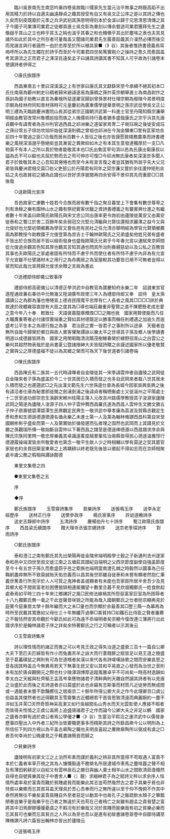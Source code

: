 <!-- { "loadSidebar": true } -->
　　臨川吳景南先生南窓吟槀四卷吳故臨川儒家先生當元治平無事之時既高蹈不出用其精力於詩以自適夫幽遠靜貞之趣其授受有自又有吳文正公序之是以其詩之傳也久矣而刻皮既廢於元季之兵洪武初其孫思明得刻本於金溪以歸于兄思清思清傳之其子今國子司業漙司業君之徒鄉貢進士吳克彰為重刻以傳余嘗過司業君獲拜先生之遺像嶷乎其山之立也粹乎其玉之純也溫乎其春之和也翛翛乎其出於塵埃之表也夫其見諸外如此於其中之所存者可量哉盖又聞諸司業君先生履善蹈義其介凜然必擇而後交而見諸言與行者藹然一由於忠厚至於所以植具家■〈衤谷〉其後者惟詩書德義焉耳嗚呼所以為先生獨在於詩乎而至於今司業君四世矣篤實剛介之操持之愈久而愈固盖考其源流之正而君子之澤深且遠矣孟子曰誦其詩讀其書不知其人可乎故為引諸卷末使讀詩者併得之 

　　○康氏族譜序 

　　西昌東南五十里曰深溪溪之上有世家曰康氏其文獻繇宋至今承續不絕其初本□氏仕南唐為蘄州剌史曰稠者歸宋避諱遂易為康稠之孫抃英宗朝舉進士為南昌尉抃之孫訓為國子助教以直言為秦檜所惡遂棄官歸訓曾孫景材仕理宗朝為鄢陵今弟景明度宗朝為桂林府同知景材孫時可元皇慶初為廣東儒學提舉景明之孫宗武從學吳文正公明三禮為天臨路慶洲書院山長其從弟宗正國朝洪武第一科進士官至丹陽知縣宗濂舉明經由教官改常州魯橋廵撿而族之人脩儒術持行義者猶多盛哉康氏之宗乎泝其先唐貞觀中有諱冑者為吉州判官過西昌之祁洲樂之遂留家焉冑二子琬珏琬之後徙安成珏之孫曰常五子垻坊坎垍圻始徙深溪則稠之曾祖也祁洲在今淘金驛東□里有匡家坊余前四十年嘗過之臣□合哉而居尚百數十人皆珏之後也亦皆謹愿敦樸務農乘而詩書禮樂之風視深溪邈乎懸絕矣豈其漸習之異歟抑如木之有本其生意發達獨厚於一支□凡物莫不有本人之所以貴於物者能敬其本也□氏出魯匡宰句湏以邑為氏康出衛康叔以謚為氏不可以殽也夫屈於勢而去之苟可伸亦可復□今祁洲無氏康者矣深溪世多聞人君子於致敬其本之心吾知其惓惓也而至今未有宣言復之者豈其猶有所屈乎先大父兄弟皆與慶洲君相交莫□伯父吏部公於丹陽君有同年之契宗濂又嘗於余往還仲矩則余姑之夫也故巽初之續為此譜也以世好求序披閱再四余安得不景仰其先而重節□□其後哉 

　　○送歐陽允宣序 

　　吾邑故家亡慮數十姓若今合族而居有數千指之聚旦暮堂上下會集有數世尊卑之列有漁稼之樂有園林山水之趣有祭祀賓客伏臘之資詩書禮義之有襲賓興仕進之有繼者數十年來盖曰歐陽氏歐陽氏與宋文忠公同出唐率更令詢初由廬陵徙萬安又由萬安徙泰和之蜀江於舍二百餘年矣余弱冠交允堅允清繼與允賢往還相求麗澤之益今又與允俊好也允堅初領鄉薦為學官又嘗佐邑有民社之任允清亦舉明經為學官允賢領鄉薦兩為郡教授今助教國子允俊登第為庶吉士于翰林歐陽氏之兄弟盛矣他姓兄弟有盛者不皆出於合族而居不皆以經術發身也盛哉歐陽氏兄弟乎今年春允宣以運賦來京師間從允俊過余觀其色知其厚也聽其言知其通也問其所治則飬親慈幼以及公私之百務皆其事也夫歐陽氏之家處者固有所恃而不慮乎外而使仕者有所恃不慮乎內非為有允宣乎允宣雖不仕譬諸材木之用行之為舟輿居之為室屋較其功要皆日用不可無者豈得以彼而知此哉允宣將歸允俊求余贈之言故為書此 

　　○送禮部侍郎儀公致事序 

　　禮部侍郎高密儀公以清德正學洪武中自教官為寶慶知府永樂二年　詔選東宮官遂陞通政兼右春坊中允無幾又陞湖廣布政使三年入為禮部侍郎又奉　詔侍　皇太孫講讀公之為郡為藩也惓惓宣上德咨民隱寬平忠厚有仁人長者之風其□□□□詳於典故達於政體雍容直諒有大臣之度其為□導也端莊嚴重非聖賢之道不陳懇懸老成忠愛之意今年八十奉　敕致仕　天語褒嘉龍章輝煥□□之賜也我　國家用賢使能而凡任大職膺重寄者必付諸惇實端重之賢如其材德既足以勝事而稱任則禮遇之加逾久而逾盛考公平生本之為德行施之為事　君治民之實一皆君子之事則所以迓承　天寵者豈無所自哉今歸榮於鄉日與故人賓客懽聚譚詠以樂太平之世導其子孫及鄉人後學讀書明道以成德器皆將為　國家之用閒暇臨清流蔭茂樹睇春榮於綠野招青山之白雲公之樂何其超然物表哉於是尚書夏公暨諸搢紳大夫皆賦詩贈之余謹述國家所以優老敬賢之實與公之厚德盛福不徒以為其鄉之榮而可為天下後世道者引諸卷端 

　　○陳氏族譜序 

　　西昌陳氏有二族其一五代時諱暉者自金陵徙其一宋季諱雲仲者自廬陵之武岡徙自金陵來者子孫為盛盖於今二十世其居已久積而發之也多自武岡來者裁八世其居未久積而發之也遲遡武□之先出漢文範先生六世孫逵仕晉為長城今因家吳興吳興之後有諱洽者仕唐為秘書郎徙閩之劍浦劍浦之後諱貞者稱栖衡處士又徙溫州之平陽處士十二世至迪功郎崇忠生渙齡宋郴州桂陽主簿入元改吉州路儒學教授其子浚源家廬陵武岡之陽遂為廬陵人浚源子四人仲子雲仲贅西昌羅氏遂為西昌人雲仲生文勝文勝五子仲子原壽號碧潭碧潭生民燾觀定民燾生一敬洪武中舉孝廉為荔波及賀縣丞觀定生彥和彥和生德遜德遵德遵名循永樂乙未進士第一人及第為翰林脩譔西昌科第自宋至　國朝彬彬乎盛矣而第一人及第實始於循發遲而弘者理之固然也武岡而上其譜見於文勝之孫觀瑞所傳一敬始斷自雲仲以下著西昌之譜至是德遜俾德遵以西昌譜求序余與陳氏宗族同里閈一敬忠厚樂義其卓識遠畧度越羣輩佐治兩縣皆得民心德遜溫雅惇行德遵履操端潔皆余所敬愛者也第念一敬平生故人少之時相輔以學有莫逆之契其罷官家居也約余買田築室東皋之上將耦耕以終老既先後皆以徵起不得如志而在京師相聚處半歲公務之暇相與譚詠酣德 

　　東里文集卷之四 

　　●東里文集卷之五 

　　序 

　　◆序 

　　鄭氏族譜序 
　　玉雪齋詩集序 
　　貧樂詩序 
　　送張鳴玉序 
　　送李永定經歷序 
　　送林正行序 
　　送樊參政序 
　　楊氏家乘序 
　　許幼道輓詩序 
　　送史志靜郎中詩序 
　　五清詩序 
　　慶楊伯升七十詩序 
　　蜀江歐陽氏族譜序 
　　西昌梁氏續譜序 
　　贈大理寺丞張宗璉詩序 
　　送宗老季琛詩序 
　　對雨詩序 

　　○鄭氏族譜序 

　　泰和澄江之南有鄭氏其先出榮陽再徙金陵宋端明殿學士穀之子新通判吉州遂家泰和邑中又四世至叔文徙江南之五塘莊其譜紀自端明之父西京節度副使自強盖節度至今十有五世子孫久而愈盛蔚乎邑之鉅族也端明當南渡孔棘之時毅然以國事為己任鞠躬盡瘁無所不致莫誠殆天佑忠義而以昌其後世耶雖自徙泰和未嘗有顯者然抱仁秉義世篤善行所見孚於人人可質之鬼神者盖或顯者有未能也吾家距所居半舍吾少及見其鄉大疫不間貧富老壯困憊狼狽相連属彌望十數里旦暮不見炊烟獨鄭氏一姓食飲起處泰焉如平時三四十年來江鄉譁訐之風□民倚法嫁禍其所怨惡富家巨室為所困辱者十八九獨鄭氏無一毫之干此豈聲音咲貌之所能為哉入國朝鄭氏之仕者昉宗顯再見於庭賓今庭重居太學十餘年繼而大之未□量也而宗顯於余最善其□歷三縣一為幕再為時所至民戴其寬惠如父母仕三十年無纖芥過舉□甚貧持□如鐵石比侍臣之賢者屢薦之不報恬然安其命觀於今酄氏如此可為遠不忝端明者矣宗顯今復改連江簿將行出此譜求序於是翰林諸君子序之詳矣余特著鄭氏之行之可稱者以示其後云 

　　○玉雪齋詩集序 

　　詩以理性情而約諸正而推之可以考見王政之得失治道之盛衰三百十一篇自公卿大夫下至匹夫匹婦皆有作小而兔置羔羊之詠大而行葦既醉之賦皆足以見王道之極盛至于葛藟碩鼠之興則有可為世道嘅者矣漢以來代各有詩嗟嘆詠歌之間而安樂哀思之音各因其時盖古今無異焉若天下無事生民又安以其和平易直之心發而為治世之音則未有加於唐貞觀開元之際也杜少陵渾涵博厚追蹤風雅卓乎不可尚矣一時高材逸韻如李太白之天縱與杜齊驅王孟高岑韋應物諸君子清粹典則天趣自然讀其詩者有以見唐之治盛於此而後之言詩道者亦曰莫盛於此也余竊有志斯事而材質凡近徒勞而無成間或一遇能者未嘗不歆豔嚮往之居兩京二十餘年所得公卿大夫之作今此理卿京口虞公伯益盖其傑然者也近得觀其玉雪齋集古近體總若干首皆思致清遠而典麗婉約一塵不淬如玉井芙□天然奇質神采高潔又如行吳越間名山秀水而天光雲影使人應接不暇者而皆得夫性情之正虞公盖將上追盛唐諸君子之作而論今公卿大夫之非足以鶴　國家之盛者亦鮮有過於虞公者焉公學優才■〈衤谷〉生當治平熙洽之運洪武中以儒發身歷事四聖出入中外者三紀所治皆要職更事多而精斯其詩之所繇昌歟今公以明刑為上所信任下則四方視以為平盖古皋陶之職也夫明良喜起之賡歟皋陶所以弼成有虞之□者吾何幸尚於公晚歲見之乎輒書諸簡首而歸之 

　　○貧樂詩序 

　　廬陵明有初家文江之上泊然布素而謹於義利之辨非其所當得不苟取遇人富貴不本於仁義者率草芥視之其為人慷慨豁違不務榮名所居逮城市車馬之塵喧囂之聲不相及有薄田躬耕足以自給又有雲林泉石之勝日與幽人棄士相羊山水之間飲清茹澹翛然自得也自號貧樂其從子中書舍人■〈氵靚〉求縉紳君子為之賦詩又稡以求余序人恒情所處率易於富貴而難於貧賤處貧而能樂此其志豈苟然哉然古之君子其樂乎貧也非恃貧以樂槳而忘其貧耳盖天理具於吾心吾奉而行之無所違以至于仰不愧俯不怍其中泰然將無往不樂矣富貴貧賤自外至者惡足以動其中也故孔子之飯疏飲水顏子之簞瓢陋巷豈樂乎是哉樂乎在己者之無違於天也苟在己者梏亡之矣雖有趙孟之貴晉楚之富將其中汨焉膠膠擾擾憂虞之不暇况有於樂哉又况於貧賤而能樂哉有初之貧樂必樂而忘其貧可也樂而忘其貧古之人所以為至也吾以是進有初故書諸卷首卷中自鄒侍講至陳脩譔凡詩六篇皆出翰林亦皆出於廬陵云 

　　○送張鳴玉序 

